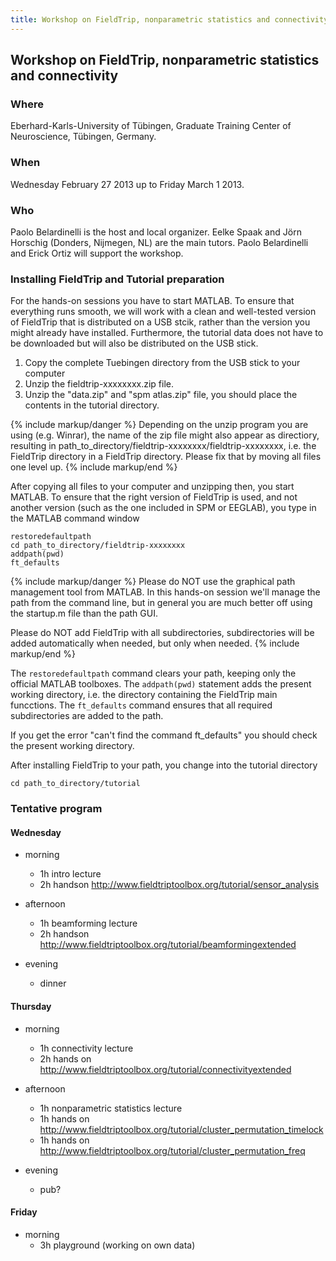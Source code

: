 ```yaml
---
title: Workshop on FieldTrip, nonparametric statistics and connectivity
---
```


## Workshop on FieldTrip, nonparametric statistics and connectivity

### Where

Eberhard-Karls-University of Tübingen, Graduate Training Center of Neuroscience, Tübingen, Germany.

### When

Wednesday February 27 2013 up to Friday March 1 2013.

### Who

Paolo Belardinelli is the host and local organizer. Eelke Spaak and Jörn Horschig (Donders, Nijmegen, NL) are the main tutors. Paolo Belardinelli and Erick Ortiz will support the workshop.

### Installing FieldTrip and Tutorial preparation

For the hands-on sessions you have to start MATLAB. To ensure that
everything runs smooth, we will work with a clean and well-tested
version of FieldTrip that is distributed on a USB stcik, rather than the version you might already
have installed. Furthermore, the tutorial data does not have to be
downloaded but will also be distributed on the USB stick.

1.  Copy the complete Tuebingen directory from the USB stick to your computer
2.  Unzip the fieldtrip-xxxxxxxx.zip file.
3.  Unzip the "data.zip" and "spm atlas.zip" file, you should place the contents in the tutorial directory.

{% include markup/danger %}
Depending on the unzip program you are using (e.g. Winrar), the name of the zip file might also appear as directiory, resulting in path_to_directory/fieldtrip-xxxxxxxx/fieldtrip-xxxxxxxx, i.e. the FieldTrip directory in a FieldTrip directory. Please fix that by moving all files one level up.
{% include markup/end %}

After copying all files to your computer and unzipping then, you start MATLAB. To ensure that the right version of FieldTrip is used, and not another version (such as the one included in SPM or EEGLAB), you type in the MATLAB command window

    restoredefaultpath
    cd path_to_directory/fieldtrip-xxxxxxxx
    addpath(pwd)
    ft_defaults

{% include markup/danger %}
Please do NOT use the graphical path management tool from MATLAB. In this hands-on session we'll manage the path from the command line, but in general you are much better off using the startup.m file than the path GUI.

Please do NOT add FieldTrip with all subdirectories, subdirectories will be added automatically when needed, but only when needed.
{% include markup/end %}

The `restoredefaultpath` command clears your path, keeping only the official MATLAB toolboxes. The `addpath(pwd)` statement adds the present working directory, i.e. the directory containing the FieldTrip main funcctions. The `ft_defaults` command ensures that all required subdirectories are added to the path.

If you get the error "can't find the command ft_defaults" you should check the present working directory.

After installing FieldTrip to your path, you change into the tutorial directory

    cd path_to_directory/tutorial

### Tentative program

#### Wednesday

-   morning
    -   1h intro lecture
    -   2h handson <http://www.fieldtriptoolbox.org/tutorial/sensor_analysis>

-   afternoon
    -   1h beamforming lecture
    -   2h handson <http://www.fieldtriptoolbox.org/tutorial/beamformingextended>

-   evening
    -   dinner

#### Thursday

-   morning
    -   1h connectivity lecture
    -   2h hands on <http://www.fieldtriptoolbox.org/tutorial/connectivityextended>

-   afternoon
    -   1h nonparametric statistics lecture
    -   1h hands on <http://www.fieldtriptoolbox.org/tutorial/cluster_permutation_timelock>
    -   1h hands on <http://www.fieldtriptoolbox.org/tutorial/cluster_permutation_freq>

-   evening
    -   pub?

#### Friday

-   morning
    -   3h playground (working on own data)
